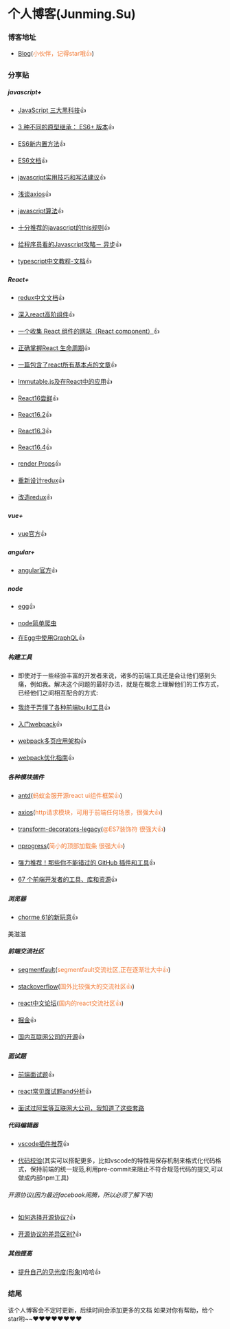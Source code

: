 # 个人博客(Junming.Su)
### 博客地址

- [Blog](https://github.com/SuJunming/blog/issues)(<span style="color: rgb(243,121,52);">小伙伴，记得star哦👍</span>)

### 分享贴

##### javascript+

- [JavaScript 三大黑科技](https://75team.com/post/three-black-tech-in-modern-js.html)👍

- [3 种不同的原型继承： ES6+ 版本](https://75team.com/post/3-different-kinds-of-prototypal-inheritance-es6-edition.html)👍

- [ES6新内置方法](https://zhuanlan.zhihu.com/p/28787376)👍

- [ES6文档](http://es6.ruanyifeng.com/#docs/intro)👍

- [javascript实用技巧和写法建议](https://segmentfault.com/a/1190000011031658)👍

- [浅谈axios](http://www.jianshu.com/p/065294e2711c)👍

- [javascript算法](http://www.zcfy.cc/article/basic-javascript-algorithms-toolbox-starter-kit-hacker-noon-4150.html?t=new)👍

- [十分推荐的javascript的this规则](https://llp0574.github.io/2017/09/07/the-simple-rules-to-this-in-javascript/)👍

- [给程序员看的Javascript攻略－ 异步](https://juejin.im/post/59bbc8dcf265da064f1ff830)👍

- [typescript中文教程-文档](https://ts.xcatliu.com/introduction/)👍

##### React+

- [redux中文文档](http://cn.redux.js.org/index.html)👍

- [深入react高阶组件](https://zhuanlan.zhihu.com/p/24776678?group_id=802649040843051008)👍

- [一个收集 React 组件的网站（React component）](https://react.parts/native)👍

- [正确掌握React 生命周期](https://zhuanlan.zhihu.com/p/24926575)👍

- [一篇包含了react所有基本点的文章](https://segmentfault.com/a/1190000011205580)👍

- [Immutable.js及在React中的应用](https://zhenhua-lee.github.io/react/Immutable.html)👍

- [React16尝鲜](https://juejin.im/post/59f271a35188255a6a0d47cb)👍

- [React16.2](https://www.oschina.net/news/90999/react-16-2-0)👍

- [React16.3](https://segmentfault.com/a/1190000013234058)👍

- [React16.4](https://www.oschina.net/news/96415/react-16-4-0-released )👍

- [render Props](https://juejin.im/entry/5a151f4b518825296421555e)👍

- [重新设计redux](https://hk.saowen.com/a/904ec76cd8897fc055a07d37b2cc37228a315575c14c8bfdedc727886b736292)👍

- [改造redux](https://segmentfault.com/a/1190000015035012?utm_medium=hao.caibaojian.com&utm_source=hao.caibaojian.com&share_user=1030000000178452)👍

##### vue+

- [vue官方](https://cn.vuejs.org/)👍

##### angular+

- [angular官方](https://angular.cn/)👍

##### node

- [egg](http://eggjs.org/zh-cn/intro/)👍

- [node简单爬虫](https://github.com/SuJunming/blog/blob/master/node%E7%88%AC%E8%99%AB.md)

- [在Egg中使用GraphQL](https://zhuanlan.zhihu.com/p/30604868)👍

##### 构建工具

- 即使对于一些经验丰富的开发者来说，诸多的前端工具还是会让他们感到头痛，例如我。解决这个问题的最好办法，就是在概念上理解他们的工作方式，已经他们之间相互配合的方式:

- [我终于弄懂了各种前端build工具](https://sdk.cn/news/5412?hmsr=toutiao.io&utm_medium=toutiao.io&utm_source=toutiao.io)👍

- [入门webpack](http://www.jianshu.com/p/42e11515c10f)👍

- [webpack多页应用架构](https://segmentfault.com/a/1190000006843916)👍

- [webpack优化指南](http://mp.weixin.qq.com/s?__biz=MzA4NjE3MDg4OQ==&mid=2650965325&idx=1&sn=3588d4dfa8b2fffaabd76b4b05deba6d&chksm=843ae92bb34d603df76b13518d03541fadf20705d24cece9bd800af3e375b02fe066a67ebee1&mpshare=1&scene=1&srcid=10210oGNtJ41A0XO0anbLccK#rd)👍

##### 各种模块插件
- [antd](https://ant.design/index-cn)(<span style="color: rgb(243,121,52);">蚂蚁金服开源react ui组件框架👍</span>)

- [axios](https://github.com/mzabriskie/axios)(<span style="color: rgb(243,121,52);">http请求模块，可用于前端任何场景，很强大👍</span>)

- [transform-decorators-legacy](https://www.npmjs.com/package/babel-plugin-transform-decorators-legacy)(<span style="color: rgb(243,121,52);">@ES7装饰符 很强大👍</span>) 

- [nprogress](https://github.com/rstacruz/nprogress)(<span style="color: rgb(243,121,52);">简小的顶部加载条 很强大👍</span>)

- [强力推荐！那些你不能错过的 GitHub 插件和工具](https://juejin.im/post/59ade28051882538fd72fa2c)👍

- [67 个前端开发者的工具、库和资源](http://www.zcfy.cc/article/67-useful-tools-libraries-and-resources-for-saving-your-time-as-a-web-developer-4174.html?t=new)👍

##### 浏览器

- [chorme 61的新玩意](https://qianduan.group/posts/59b53574dc7d5751e63981d4)👍

美滋滋

##### 前端交流社区

- [segmentfault](https://segmentfault.com/)(<span style="color: rgb(243,121,52);">segmentfault交流社区,正在逐渐壮大中👍</span>)

- [stackoverflow](https://stackoverflow.com/)(<span style="color: rgb(243,121,52);">国外比较强大的交流社区👍</span>)

- [react中文论坛](http://react-china.org/)(<span style="color: rgb(243,121,52);">国内的react交流社区👍</span>)

- [掘金](https://juejin.im)👍

- [国内互联网公司的开源](https://segmentfault.com/a/1190000011468741)👍

##### 面试题

- [前端面试题](https://segmentfault.com/a/1190000008644536)👍

- [react常见面试题and分析](https://zhuanlan.zhihu.com/p/24856035)👍

- [面试过阿里等互联网大公司，我知道了这些套路](https://juejin.im/post/59bd64c4f265da066d33333d)

##### 代码编辑器

- [vscode插件推荐](https://segmentfault.com/a/1190000006697219)👍

- [代码校验](https://www.jianshu.com/p/072a96633479)(其实可以搭配更多，比如vscode的特性用保存机制来格式化代码格式，保持前端的统一规范,利用pre-commit来阻止不符合规范代码的提交,可以做成内部npm工具)

###### 开源协议(因为最近facebook闹腾，所以必须了解下咯)

- [如何选择开源协议?](http://www.ruanyifeng.com/blog/2011/05/how_to_choose_free_software_licenses.html)👍

- [开源协议的差异区别?](https://www.zhihu.com/question/19568896)👍

##### 其他提高

- [提升自己的见光度(形象)](https://mp.weixin.qq.com/s/kgNQv7L9aoZd6r0U0oVjTQ)哈哈👍

### 结尾
该个人博客会不定时更新，后续时间会添加更多的文档 
如果对你有帮助，给个star哟~~❤️❤️❤️❤️❤️❤️❤️❤️

